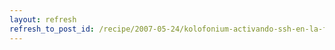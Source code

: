 ```yaml
---
layout: refresh
refresh_to_post_id: /recipe/2007-05-24/kolofonium-activando-ssh-en-la-fonera
---
```

